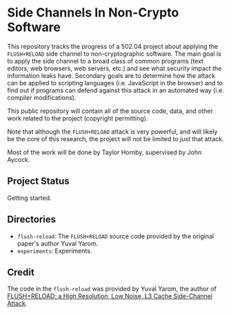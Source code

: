 Side Channels In Non-Crypto Software
=====================================

This repository tracks the progress of a 502.04 project about applying the
`FLUSH+RELOAD` side channel to non-cryptographic software. The main goal is to
apply the side channel to a broad class of common programs (text editors, web
browsers, web servers, etc.) and see what security impact the information leaks
have. Secondary goals are to determine how the attack can be applied to
scripting languages (i.e. JavaScript in the browser) and to find out if programs
can defend against this attack in an automated way (i.e. compiler
modifications).

This public repository will contain all of the source code, data, and other work
related to the project (copyright permitting).

Note that although the `FLUSH+RELOAD` attack is very powerful, and will likely
be the core of this research, the project will not be limited to *just* that
attack.

Most of the work will be done by Taylor Hornby, supervised by John Aycock.

Project Status
--------------

Getting started.

Directories
-----------

- `flush-reload`: The `FLUSH+RELOAD` source code provided by the original paper's
  author Yuval Yarom.
- `experiments`: Experiments.

Credit
------

The code in the `flush-reload` was provided by Yuval Yarom, the author of
[FLUSH+RELOAD: a High Resolution, Low Noise, L3 Cache Side-Channel
Attack](https://eprint.iacr.org/2013/448.pdf).
